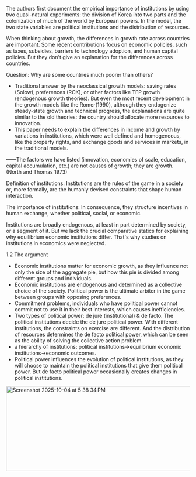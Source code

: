 The authors first document the empirical importance of institutions by using two quasi-natural experiments: the division of Korea into two parts and the colonization of much of the world by European powers. In the model, the two state variables are political institutions and the distribution of resources.

When thinking about growth, the differences in growth rate across countries are important. Some recent contributions focus on economic policies, such as taxes, subsidies, barriers to technology adoption, and human capital policies. But they don't give an explanation for the differences across countries.

Question: Why are some countries much poorer than others?
* Traditional answer by the neoclassical growth models: saving rates (Solow), preferences (RCK), or other factors like TFP growth (endogenous growth theories). But even the most recent development in the growth models like the Romer(1990), although they endogenize steady-state growth and technical progress, the explanations are quite similar to the old theories: the country should allocate more resources to innovation.
* This paper needs to explain the differences in income and growth by variations in institutions, which were well defined and homogeneous, like the property rights, and exchange goods and services in markets, in the traditional models.

——The factors we have listed (innovation, economies of scale, education, capital accumulation, etc.) are not causes of growth; they are growth. (North and Thomas 1973)

Definition of institutions: Institutions are the rules of the game in a society or, more formally, are the humanly devised constraints that shape human interaction.

The importance of institutions: In consequence, they structure incentives in human exchange, whether political, social, or economic.

Institutions are broadly endogenous, at least in part determined by society, or a segment of it. But we lack the crucial comparative statics for explaining why equilibrium economic institutions differ. That's why studies on institutions in economics were neglected.

1.2 The argument

* Economic institutions matter for economic growth, as they influence not only the size of the aggregate pie, but how this pie is divided among different groups and individuals.
* Economic institutions are endogenous and determined as a collective choice of the society. Political power is the ultimate arbiter in the game between groups with opposing preferences.
* Commitment problems, individuals who have political power cannot commit not to use it in their best interests, which causes inefficiencies.
* Two types of political power: de jure (institutional) & de facto. The political institutions decide the de jure political power. With different institutions, the constraints on exercise are different. And the distribution of resources determines the de facto political power, which can be seen as the ability of solving the collective action problem.
* a hierarchy of institutions: political institutions->equilibrium economic institutions->economic outcomes.
* Political power influences the evolution of political institutions, as they will choose to maintain the political institutions that give them political power. But de facto political power occasionally creates changes in political institutions.

<img width="886" height="232" alt="Screenshot 2025-10-04 at 5 38 34 PM" src="https://github.com/user-attachments/assets/53f868ea-a804-47b9-a9eb-ee3854b65ef2" />











